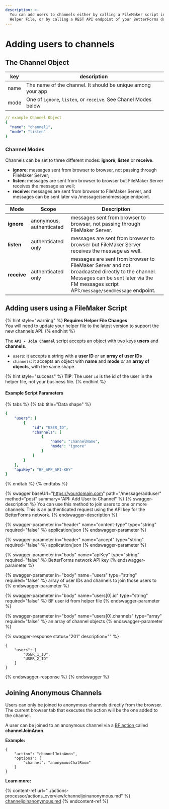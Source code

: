 ```yaml
---
description: >-
  You can add users to channels either by calling a FileMaker script in the
  Helper File, or by calling a REST API endpoint of your BetterForms domain.
---
```


# Adding users to channels

## The Channel Object

| key  | description                                                     |
| ---- | --------------------------------------------------------------- |
| name | The name of the channel. It should be unique among your app     |
| mode | One of `ignore`, `listen`, or `receive`. See Chanel Modes below |

```yaml
// example Channel Object
{
  "name": "channel1",
  "mode": "listen"
}
```

### Channel Modes

Channels can be set to three different modes: **ignore**, **listen** or **receive**.

* **ignore**: messages sent from browser to browser, not passing through FileMaker Server;
* **listen**: messages are sent from browser to browser but FileMaker Server receives the message as well;
* **receive**: messages are sent from browser to FileMaker Server, and messages can be sent later via /message/sendmessage endpoint.

| Mode        | Scope                    | Description                                                                                                                                                                                |
| ----------- | ------------------------ | ------------------------------------------------------------------------------------------------------------------------------------------------------------------------------------------ |
| **ignore**  | anonymous, authenticated | messages sent from browser to browser, not passing through FileMaker Server.                                                                                                               |
| **listen**  | authenticated only       | messages are sent from browser to browser but FileMaker Server receives the message as well.                                                                                               |
| **receive** | authenticated only       | messages are sent from browser to FileMaker Server and not broadcasted directly to the channel. Messages can be sent later via the FM messages script API:`/message/sendmessage` endpoint. |

## Adding users using a FileMaker Script

{% hint style="warning" %}
**Requires Helper File Changes**\
You will need to update your helper file to the latest version to support the new channels API.
{% endhint %}

The **`API - Join Channel`** script accepts an object with two keys **users** and **channels**.

* `users`: it accepts a string with a **user ID** _or_ an **array of user IDs**
* `channels`: it accepts an object with **name** and **mode** _or_ an **array of objects**, with the same shape.

{% hint style="success" %}
**TIP**: The user `id` is the id of the user in the helper file, not your business file.
{% endhint %}

#### Example Script Parameters

{% tabs %}
{% tab title="Data shape" %}
```yaml
{
    "users": [
        {
            "id": "USER_ID",
            "channels": [
                {
                    "name": "channelName",
                    "mode": "ignore"
                }
            ]
        }
    ],
    "apiKey": "BF_APP_API-KEY"
}
```
{% endtab %}
{% endtabs %}

{% swagger baseUrl="https://yourdomain.com" path="/message/adduser" method="post" summary="API: Add User to Channel" %}
{% swagger-description %}
You can use this method to join users to one or more channels. This is an authenticated request using the API key for the BetterForms network.
{% endswagger-description %}

{% swagger-parameter in="header" name="content-type" type="string" required="false" %}
application/json
{% endswagger-parameter %}

{% swagger-parameter in="header" name="accept" type="string" required="false" %}
application/json
{% endswagger-parameter %}

{% swagger-parameter in="body" name="apiKey" type="string" required="false" %}
BetterForms network API key
{% endswagger-parameter %}

{% swagger-parameter in="body" name="users" type="string" required="false" %}
array of user IDs and channels to join those users to
{% endswagger-parameter %}

{% swagger-parameter in="body" name="users[0].id" type="string" required="false" %}
BF user id from helper file
{% endswagger-parameter %}

{% swagger-parameter in="body" name="users[0].channels" type="array" required="false" %}
an array of channel objects
{% endswagger-parameter %}

{% swagger-response status="201" description="" %}
```
{
    "users": [
        "USER_1_ID",
        "USER_2_ID"
    ]
}
```
{% endswagger-response %}
{% endswagger %}

## Joining Anonymous Channels

Users can only be joined to anonymous channels directly from the browser. The current browser tab that executes the action will be the one added to the channel.

A user can be joined to an anonymous channel via a [BF action ](../actions-processor/)called **channelJoinAnon.**

**Example:**

```
{
    "action": "channelJoinAnon",
    "options": {
        "channel": "anonymousChatRoom"
    }
}
```

**Learn more:**

{% content-ref url="../actions-processor/actions_overview/channeljoinanonymous.md" %}
[channeljoinanonymous.md](../actions-processor/actions\_overview/channeljoinanonymous.md)
{% endcontent-ref %}
